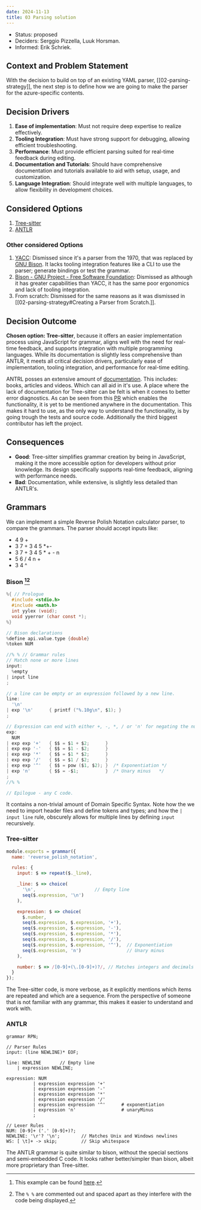 ```yaml
---
date: 2024-11-13
title: 03 Parsing solution
---
```

- Status: proposed
- Deciders: Serggio Pizzella, Luuk Horsman.
- Informed: Erik Schriek.
## Context and Problem Statement
With the decision to build on top of an existing YAML parser, [[02-parsing-strategy]], the next step is to define how we are going to make the parser for the azure-specific contents.
## Decision Drivers
1. **Ease of implementation**: Must not require deep expertise to realize effectively.
2. **Tooling Integration**:  Must have strong support for debugging, allowing efficient troubleshooting.
1. **Performance**: Must provide efficient parsing suited for real-time feedback during editing.
3. **Documentation and Tutorials**: Should have comprehensive documentation and tutorials available to aid with setup, usage, and customization.
1. **Language Integration**: Should integrate well with multiple languages, to allow flexibility in development choices.

## Considered Options
1. [Tree-sitter](https://tree-sitter.github.io/tree-sitter/)
1. [ANTLR](https://www.antlr.org/)

### Other considered Options
1. [YACC](https://en.wikipedia.org/wiki/Yacc): Dismissed since it's a parser from the 1970, that was replaced by [GNU Bison](https://en.wikipedia.org/wiki/GNU_Bison). It lacks tooling integration features like a CLI to use the parser; generate bindings or test the grammar.
1. [Bison - GNU Project - Free Software Foundation](https://www.gnu.org/software/bison/): Dismissed as although it has greater capabilities than YACC, it has the same poor ergonomics and lack of tooling integration.
2. From scratch: Dismissed for the same reasons as it was dismissed in [[02-parsing-strategy#Creating a Parser from Scratch.]].

## Decision Outcome
**Chosen option: Tree-sitter**, because it offers an easier implementation process using JavaScript for grammar, aligns well with the need for real-time feedback, and supports integration with multiple programming languages. While its documentation is slightly less comprehensive than ANTLR, it meets all critical decision drivers, particularly ease of implementation, tooling integration, and performance for real-time editing.

ANTRL posses an extensive amount of [documentation](https://github.com/antlr/antlr4/blob/master/doc/index.md). This includes: books, articles and videos. Which can all aid in it's use. 
A place where the lack of documentation for Tree-sitter can be felt is when it comes to better error diagnostics. As can be seen from this [PR](https://github.com/tree-sitter/tree-sitter/pull/2324) which enables the functionality, it is yet to be mentioned anywhere in the documentation. This makes it hard to use, as the only way to understand the functionality, is by going trough the tests and source code. Additionally the third biggest contributor has left the project. 
## Consequences
- **Good**: Tree-sitter simplifies grammar creation by being in JavaScript, making it the more accessible option for developers without prior knowledge. Its design specifically supports real-time feedback, aligning with performance needs.
- **Bad**: Documentation, while extensive, is slightly less detailed than ANTLR's.

## Grammars
We can implement a simple Reverse Polish Notation calculator parser, to compare the grammars. The parser should accept inputs like:
- 4 9 +
- 3 7 + 3 4 5 *+-
- 3 7 + 3 4 5 * + - n
- 5 6 / 4 n +
- 3 4 ^
### Bison [^1][^2]
```c grammer.j
%{ // Prologue
  #include <stdio.h>
  #include <math.h>
  int yylex (void);
  void yyerror (char const *);
%}

// Bison declarations
%define api.value.type {double}
%token NUM

//% % // Grammar rules
// Match none or more lines
input:
  %empty
| input line
;

// a line can be empty or an expression followed by a new line.
line:
  '\n'
| exp '\n'      { printf ("%.10g\n", $1); }
;

// Expression can end with either +, -, *, / or 'n' for negating the number.
exp:
  NUM
| exp exp '+'   { $$ = $1 + $2;      }
| exp exp '-'   { $$ = $1 - $2;      }
| exp exp '*'   { $$ = $1 * $2;      }
| exp exp '/'   { $$ = $1 / $2;      }
| exp exp '^'   { $$ = pow ($1, $2); }  /* Exponentiation */
| exp 'n'       { $$ = -$1;          }  /* Unary minus   */
;
//% %

// Epilogue - any C code.
```
[^1]: This example can be found [here](https://www.gnu.org/software/bison/manual/bison.html#RPN-Calc).
[^2]: The `% %` are commented out and spaced apart as they interfere with the code being displayed.

It contains a non-trivial amount of Domain Specific Syntax. Note how the we need to import header files and define tokens and types; and how the `| input line` rule, obscurely allows for multiple lines by defining `input` recursively.

### Tree-sitter
```js grammmar.js
module.exports = grammar({
  name: 'reverse_polish_notation',

  rules: {
    input: $ => repeat($._line),

    _line: $ => choice(
      '\n',                      // Empty line
      seq($.expression, '\n')
    ),

    expression: $ => choice(
      $.number,
      seq($.expression, $.expression, '+'),
      seq($.expression, $.expression, '-'),
      seq($.expression, $.expression, '*'),
      seq($.expression, $.expression, '/'),
      seq($.expression, $.expression, '^'),  // Exponentiation
      seq($.expression, 'n')                 // Unary minus
    ),

    number: $ => /[0-9]+(\.[0-9]+)?/, // Matches integers and decimals
  }
});
```

The Tree-sitter code, is more verbose, as it explicitly mentions which items are repeated and which are a sequence.  From the perspective of someone that is not familiar with any grammar, this makes it easier to understand and work with.

### ANTLR
```antlr
grammar RPN;

// Parser Rules
input: (line NEWLINE)* EOF;

line: NEWLINE       // Empty line
    | expression NEWLINE;

expression: NUM                       
          | expression expression '+'
          | expression expression '-'
          | expression expression '*'
          | expression expression '/' 
          | expression expression '^'      # exponentiation
          | expression 'n'                 # unaryMinus
          ;

// Lexer Rules
NUM: [0-9]+ ('.' [0-9]+)?; 
NEWLINE: '\r'? '\n';        // Matches Unix and Windows newlines
WS: [ \t]+ -> skip;         // Skip whitespace
```

The ANTLR grammar is quite similar to bison, without the special sections and semi-embedded C code. It looks rather better/simpler than bison, albeit more proprietary than Tree-sitter.

